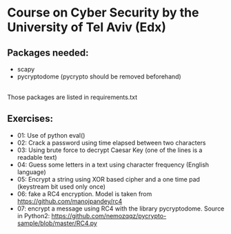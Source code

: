 # Course on Cyber Security by the University of Tel Aviv (Edx)

## Packages needed:
- scapy
- pycryptodome (pycrypto should be removed beforehand)
<br>
Those packages are listed in requirements.txt

## Exercises:
- 01: Use of python eval()
- 02: Crack a password using time elapsed between two characters
- 03: Using brute force to decrypt Caesar Key (one of the lines is a readable text)
- 04: Guess some letters in a text using character frequency (English language)
- 05: Encrypt a string using XOR based cipher and a one time pad (keystream bit used only once)
- 06: fake a RC4 encryption. Model is taken from https://github.com/manojpandey/rc4
- 07: encrypt a message using RC4 with the library pycryptodome. Source in Python2: https://github.com/nemozqqz/pycrypto-sample/blob/master/RC4.py

